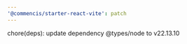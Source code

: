 ```yaml
---
'@commencis/starter-react-vite': patch
---
```


chore(deps): update dependency @types/node to v22.13.10
